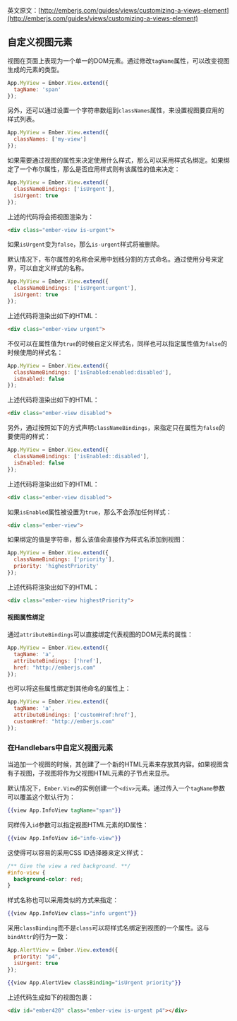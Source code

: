 英文原文：[http://emberjs.com/guides/views/customizing-a-views-element](http://emberjs.com/guides/views/customizing-a-views-element)

## 自定义视图元素

视图在页面上表现为一个单一的DOM元素。通过修改`tagName`属性，可以改变视图生成的元素的类型。

```javascript
App.MyView = Ember.View.extend({
  tagName: 'span'
});
```

另外，还可以通过设置一个字符串数组到`classNames`属性，来设置视图要应用的样式列表。

```javascript
App.MyView = Ember.View.extend({
  classNames: ['my-view']
});
```

如果需要通过视图的属性来决定使用什么样式，那么可以采用样式名绑定。如果绑定了一个布尔属性，那么是否应用样式则有该属性的值来决定：

```javascript
App.MyView = Ember.View.extend({
  classNameBindings: ['isUrgent'],
  isUrgent: true
});
```

上述的代码将会把视图渲染为：

```html
<div class="ember-view is-urgent">
```

如果`isUrgent`变为`false`，那么`is-urgent`样式将被删除。

默认情况下，布尔属性的名称会采用中划线分割的方式命名。通过使用分号来定界，可以自定义样式的名称。

```javascript
App.MyView = Ember.View.extend({
  classNameBindings: ['isUrgent:urgent'],
  isUrgent: true
});
```

上述代码将渲染出如下的HTML：

```html
<div class="ember-view urgent">
```

不仅可以在属性值为`true`的时候自定义样式名，同样也可以指定属性值为`false`的时候使用的样式名：

```javascript
App.MyView = Ember.View.extend({
  classNameBindings: ['isEnabled:enabled:disabled'],
  isEnabled: false
});
```

上述代码将渲染出如下的HTML：

```html
<div class="ember-view disabled">
```

另外，通过按照如下的方式声明`classNameBindings`，来指定只在属性为`false`的要使用的样式：

```javascript
App.MyView = Ember.View.extend({
  classNameBindings: ['isEnabled::disabled'],
  isEnabled: false
});
```

上述代码将渲染出如下的HTML：

```html
<div class="ember-view disabled">
```

如果`isEnabled`属性被设置为`true`，那么不会添加任何样式：

```html
<div class="ember-view">
```

如果绑定的值是字符串，那么该值会直接作为样式名添加到视图：

```javascript
App.MyView = Ember.View.extend({
  classNameBindings: ['priority'],
  priority: 'highestPriority'
});
```

上述代码将渲染出如下的HTML：

```html
<div class="ember-view highestPriority">
```

#### 视图属性绑定

通过`attributeBindings`可以直接绑定代表视图的DOM元素的属性：

```javascript
App.MyView = Ember.View.extend({
  tagName: 'a',
  attributeBindings: ['href'],
  href: "http://emberjs.com"
});
```

也可以将这些属性绑定到其他命名的属性上：

```javascript
App.MyView = Ember.View.extend({
  tagName: 'a',
  attributeBindings: ['customHref:href'],
  customHref: "http://emberjs.com"
});
```

### 在Handlebars中自定义视图元素

当追加一个视图的时候，其创建了一个新的HTML元素来存放其内容。如果视图含有子视图，子视图将作为父视图HTML元素的子节点来显示。

默认情况下，`Ember.View`的实例创建一个`<div>`元素。通过传入一个`tagName`参数可以覆盖这个默认行为：

```handlebars
{{view App.InfoView tagName="span"}}
```

同样传入`id`参数可以指定视图HTML元素的ID属性：

```handlebars
{{view App.InfoView id="info-view"}}
```

这使得可以容易的采用CSS ID选择器来定义样式：

```css
/** Give the view a red background. **/
#info-view {
  background-color: red;
}
```

样式名称也可以采用类似的方式来指定：

```handlebars
{{view App.InfoView class="info urgent"}}
```

采用`classBinding`而不是`class`可以将样式名绑定到视图的一个属性。这与`bindAttr`的行为一致：

```javascript
App.AlertView = Ember.View.extend({
  priority: "p4",
  isUrgent: true
});
```

```handlebars
{{view App.AlertView classBinding="isUrgent priority"}}
```

上述代码生成如下的视图包裹：

```html
<div id="ember420" class="ember-view is-urgent p4"></div>
```
